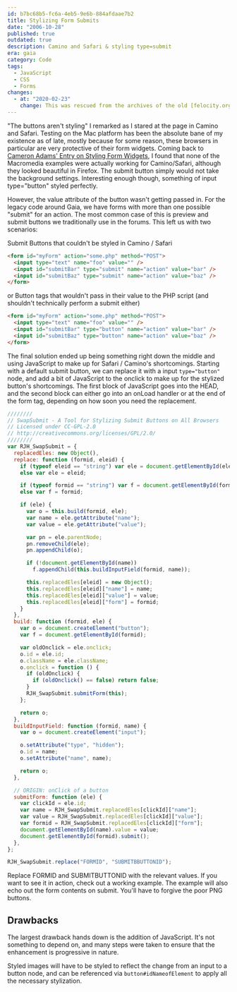 ```yaml
---
id: b7bc68b5-fc6a-4eb5-9e6b-884afdaae7b2
title: Stylizing Form Submits
date: "2006-10-28"
published: true
outdated: true
description: Camino and Safari & styling type=submit
era: gaia
category: Code
tags:
  - JavaScript
  - CSS
  - Forms
changes:
  - at: "2020-02-23"
    change: This was rescued from the archives of the old [felocity.org](https://web.archive.org/web/20061218112920/http://www.felocity.org/blog/article/stylizing_the_form_submit_button/) site.
---
```


"The buttons aren't styling" I remarked as I stared at the page in Camino and Safari. Testing on the Mac platform has been the absolute bane of my existence as of late, mostly because for some reason, these browsers in particular are very protective of their form widgets. Coming back to [Cameron Adams' Entry on Styling Form Widgets](https://web.archive.org/web/20061218112920/http://themaninblue.com/writing/perspective/2004/04/28/), I found that none of the Macromedia examples were actually working for Camino/Safari, although they looked beautiful in Firefox. The submit button simply would not take the background settings. Interesting enough though, something of input type="button" styled perfectly.

However, the value attribute of the button wasn't getting passed in. For the legacy code around Gaia, we have forms with more than one possible "submit" for an action. The most common case of this is preview and submit buttons we traditionally use in the forums. This left us with two scenarios:

Submit Buttons that couldn't be styled in Camino / Safari

```html
<form id="myForm" action="some.php" method="POST">
  <input type="text" name="foo" value="" />
  <input id="submitBar" type="submit" name="action" value="bar" />
  <input id="submitBaz" type="submit" name="action" value="baz" />
</form>
```

or Button tags that wouldn't pass in their value to the PHP script (and shouldn't technically perform a submit either)

```html
<form id="myForm" action="some.php" method="POST">
  <input type="text" name="foo" value="" />
  <input id="submitBar" type="button" name="action" value="bar" />
  <input id="submitBaz" type="button" name="action" value="baz" />
</form>
```

The final solution ended up being something right down the middle and using JavaScript to make up for Safari / Camino's shortcomings. Starting with a default submit button, we can replace it with a input `type="button"` node, and add a bit of JavaScript to the onclick to make up for the stylized button's shortcomings. The first block of JavaScript goes into the HEAD, and the second block can either go into an onLoad handler or at the end of the form tag, depending on how soon you need the replacement.

```js
////////
// SwapSubmit - A Tool for Stylizing Submit Buttons on All Browsers
// Licensed under CC-GPL-2.0
// http://creativecommons.org/licenses/GPL/2.0/
////////
var RJH_SwapSubmit = {
  replacedEles: new Object(),
  replace: function (formid, eleid) {
    if (typeof eleid == "string") var ele = document.getElementById(eleid);
    else var ele = eleid;

    if (typeof formid == "string") var f = document.getElementById(formid);
    else var f = formid;

    if (ele) {
      var o = this.build(formid, ele);
      var name = ele.getAttribute("name");
      var value = ele.getAttribute("value");

      var pn = ele.parentNode;
      pn.removeChild(ele);
      pn.appendChild(o);

      if (!document.getElementById(name))
        f.appendChild(this.buildInputField(formid, name));

      this.replacedEles[eleid] = new Object();
      this.replacedEles[eleid]["name"] = name;
      this.replacedEles[eleid]["value"] = value;
      this.replacedEles[eleid]["form"] = formid;
    }
  },
  build: function (formid, ele) {
    var o = document.createElement("button");
    var f = document.getElementById(formid);

    var oldOnclick = ele.onclick;
    o.id = ele.id;
    o.className = ele.className;
    o.onclick = function () {
      if (oldOnclick) {
        if (oldOnclick() == false) return false;
      }
      RJH_SwapSubmit.submitForm(this);
    };

    return o;
  },
  buildInputField: function (formid, name) {
    var o = document.createElement("input");

    o.setAttribute("type", "hidden");
    o.id = name;
    o.setAttribute("name", name);

    return o;
  },

  // ORIGIN: onClick of a button
  submitForm: function (ele) {
    var clickId = ele.id;
    var name = RJH_SwapSubmit.replacedEles[clickId]["name"];
    var value = RJH_SwapSubmit.replacedEles[clickId]["value"];
    var formid = RJH_SwapSubmit.replacedEles[clickId]["form"];
    document.getElementById(name).value = value;
    document.getElementById(formid).submit();
  },
};
```

```js
RJH_SwapSubmit.replace("FORMID", "SUBMITBBUTTONID");
```

Replace FORMID and SUBMITBUTTONID with the relevant values. If you want to see it in action, check out a working example. The example will also echo out the form contents on submit. You'll have to forgive the poor PNG buttons.

## Drawbacks

The largest drawback hands down is the addition of JavaScript. It's not something to depend on, and many steps were taken to ensure that the enhancement is progressive in nature.

Styled images will have to be styled to reflect the change from an input to a button node, and can be referenced via `button#idNameofElement` to apply all the necessary stylization.
